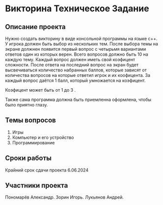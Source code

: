 # Викторина Техническое Задание
## Описание проекта
  Нужно создать викторину в виде консольной программы на языке c++. У игрока должен быть выбор из нескольких тем. 
  После выбора темы на экране должнен появится первый вопрос с четырьмя вариантами ответов один из которых верен.
  Всего вопросов должно быть 10 на каждую тему. Каждый вопрос должен иметь свой коэфицент сложности.
  После ответа на последний вопрос на экран будет высвечиваться количество набранных баллов, которые зависят
  от количества вопросов на которые ответил игрок и их коофицента. За каждый вопрос даётся 1 балл, который
  умножается на коэфицент.

  Коэфицент может быть от 1 до 3 .

  Также сама программа должна быть приемленна оформлена, чтобы было приятно глазу.

## Темы вопросов
  1) Игры
  2) Компьютер и его устройство
  3) Программирование
  
## Сроки работы
  Крайний срок сдачи проекта 6.06.2024
  
## Участники проекта
  Пономарёв Александр.
  Зорин Игорь.
  Лукьянов Андрей.

